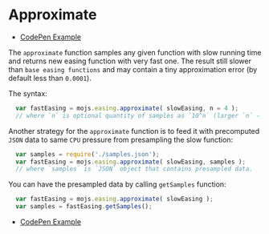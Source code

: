 # Approximate

- [CodePen Example](https://codepen.io/sol0mka/pen/LZWRMm?editors=0010)

The `approximate` function samples any given function with slow running time and returns new easing function with very fast one. The result still slower than `base easing functions` and may contain a tiny approximation error (by default less than `0.0001`).

The syntax:

```javascript
  var fastEasing = mojs.easing.approximate( slowEasing, n = 4 );
  // where `n` is optional quantity of samples as `10^n` (larger `n` - smaller error).
```

Another strategy for the `approximate` function is to feed it with precomputed `JSON` data to same `CPU` pressure from presampling the slow function:

```javascript
  var samples = require('./samples.json');
  var fastEasing = mojs.easing.approximate( slowEasing, samples );
  // where `samples` is `JSON` object that contains presampled data.
```

You can have the presampled data by calling `getSamples` function:

```javascript
  var fastEasing = mojs.easing.approximate( slowEasing );
  var samples = fastEasing.getSamples();
```

- [CodePen Example](https://codepen.io/sol0mka/pen/LZWRMm?editors=0010)
